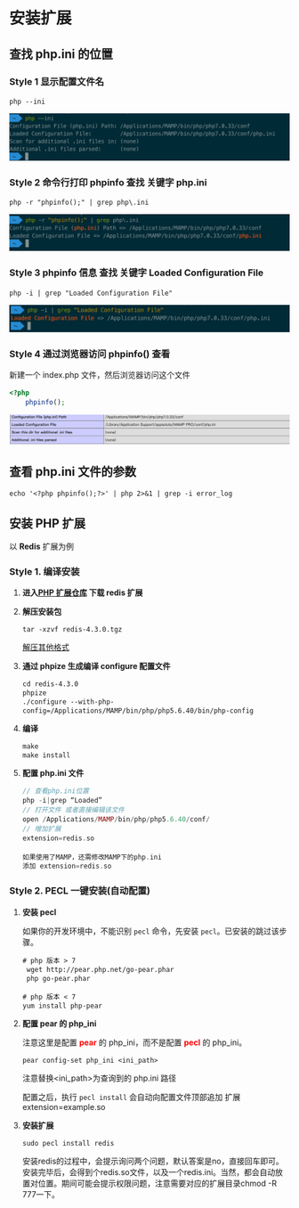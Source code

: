 # 安装扩展

## 查找 php.ini 的位置

### Style 1 显示配置文件名

```shell
php --ini
```

![006y8mN6ly1g6dzljq5q7j30yg05ugmf](pic_store/006y8mN6ly1g6dzljq5q7j30yg05ugmf-6884896.jpg)

### Style 2 命令行打印 phpinfo 查找 关键字 php.ini

```shell
php -r "phpinfo();" | grep php\.ini
```

![006y8mN6ly1g6dzmnpszdj30xq04gdgi](pic_store/006y8mN6ly1g6dzmnpszdj30xq04gdgi.jpg)

### Style 3 phpinfo 信息 查找 关键字 Loaded Configuration File

```shell
php -i | grep "Loaded Configuration File"
```

![006y8mN6ly1g6dzpexx9pj30ws038q3b](pic_store/006y8mN6ly1g6dzpexx9pj30ws038q3b-6885022.jpg)

### Style 4 通过浏览器访问 phpinfo() 查看

新建一个 index.php 文件，然后浏览器访问这个文件

```php
<?php
    phpinfo();
```

![006y8mN6ly1g6dzvtu3wmj31fq05kq47](pic_store/006y8mN6ly1g6dzvtu3wmj31fq05kq47.jpg)



## 查看 php.ini 文件的参数

```shell
echo '<?php phpinfo();?>' | php 2>&1 | grep -i error_log
```

## 安装 PHP 扩展

以 **Redis** 扩展为例

### Style 1. 编译安装

1. **进入[PHP 扩展仓库](http://pecl.php.net/package/redis) 下载 redis 扩展**

2. **解压安装包**

    ```shell
    tar -xzvf redis-4.3.0.tgz
    ```

    [解压其他格式](compress.md)

3. **通过 phpize 生成编译 configure 配置文件**

    ```shell
    cd redis-4.3.0
    phpize
    ./configure --with-php-config=/Applications/MAMP/bin/php/php5.6.40/bin/php-config
    ```

4. **编译**

    ```shell
    make
    make install
    ```

5. **配置 php.ini 文件**

    ```php
    // 查看php.ini位置
    php -i|grep “Loaded”
    // 打开文件 或者直接编辑该文件
    open /Applications/MAMP/bin/php/php5.6.40/conf/ 
    // 增加扩展
    extension=redis.so
    
    如果使用了MAMP，还需修改MAMP下的php.ini
    添加 extension=redis.so
    ```

### Style 2. PECL 一键安装(自动配置)

1. **安装 pecl**

    如果你的开发环境中，不能识别 `pecl` 命令，先安装 `pecl`。已安装的跳过该步骤。

    ```shell
    # php 版本 > 7
     wget http://pear.php.net/go-pear.phar
     php go-pear.phar
     
    # php 版本 < 7
    yum install php-pear
    ```

2. **配置 pear 的 php_ini**

    注意这里是配置  **<font color="red">pear</font>** 的 php_ini，而不是配置 **<font color="red">pecl</font>** 的 php_ini。

    ```shell
    pear config-set php_ini <ini_path>
    ```

    注意替换<ini_path>为查询到的 php.ini 路径

    配置之后，执行 `pecl install` 会自动向配置文件顶部追加 扩展 extension=example.so

3. **安装扩展**

    ```shell
    sudo pecl install redis
    ```

    安装redis的过程中，会提示询问两个问题，默认答案是no，直接回车即可。安装完毕后，会得到个redis.so文件，以及一个redis.ini。当然，都会自动放置对位置。期间可能会提示权限问题，注意需要对应的扩展目录chmod -R 777一下。

    ​    

​    

​    

